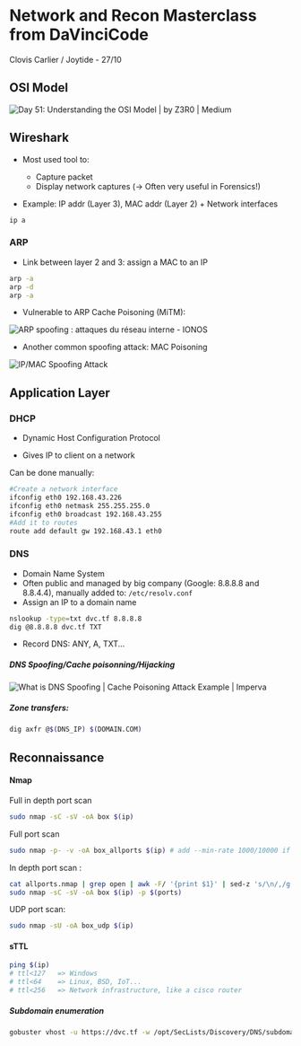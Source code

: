 # Network and Recon Masterclass from DaVinciCode

Clovis Carlier / Joytide - 27/10



## OSI Model

![Day 51: Understanding the OSI Model | by Z3R0 | Medium](https://miro.medium.com/max/1024/1*17Zz6v0HWIzgiOzQYmO6lA.jpeg)



## Wireshark

- Most used tool to:
  - Capture packet
  - Display network captures (-> Often very useful in Forensics!)

- Example: IP addr (Layer 3), MAC addr (Layer 2) + Network interfaces

```
ip a
```



### ARP

- Link between layer 2 and 3: assign a MAC to an IP

```bash
arp -a
arp -d 
arp -a
```



- Vulnerable to ARP Cache Poisoning (MiTM):

![ARP spoofing : attaques du réseau interne - IONOS](https://www.ionos.fr/digitalguide/fileadmin/DigitalGuide/Screenshots/arp_spoofing-example.png)



- Another common spoofing attack: MAC Poisoning	

![IP/MAC Spoofing Attack](https://download.huawei.com/mdl/imgDownload?uuid=d9b06515129041c0b1ff19fc6ed3bb51.png)





## Application Layer

### DHCP

- Dynamic Host Configuration Protocol

- Gives IP to client on a network

Can be done manually:

```bash
#Create a network interface
ifconfig eth0 192.168.43.226
ifconfig eth0 netmask 255.255.255.0
ifconfig eth0 broadcast 192.168.43.255
#Add it to routes
route add default gw 192.168.43.1 eth0
```



### DNS

- Domain Name System
- Often public and managed by big company (Google: 8.8.8.8 and 8.8.4.4), manually added to: ``/etc/resolv.conf``
- Assign an IP to a domain name

```bash
nslookup -type=txt dvc.tf 8.8.8.8
dig @8.8.8.8 dvc.tf TXT
```

- Record DNS: ANY, A, TXT...



##### DNS Spoofing/Cache poisonning/Hijacking

![What is DNS Spoofing | Cache Poisoning Attack Example | Imperva](https://www.imperva.com/learn/wp-content/uploads/sites/13/2019/01/DNS-spoofing.jpg)

##### Zone transfers:

```bash
dig axfr @$(DNS_IP) $(DOMAIN.COM)
```



## Reconnaissance

#### Nmap

Full in depth port scan

```bash
sudo nmap -sC -sV -oA box $(ip)
```

Full port scan

```bash
sudo nmap -p- -v -oA box_allports $(ip) # add --min-rate 1000/10000 if needed
```

In depth port scan :

```bash
cat allports.nmap | grep open | awk -F/ '{print $1}' | sed-z 's/\n/,/g;s/,$/\n/' #For open ports
sudo nmap -sC -sV -oA box $(ip) -p $(ports)
```

UDP port scan:

```bash
sudo nmap -sU -oA box_udp $(ip)
```



#### sTTL

```bash
ping $(ip)
# ttl<127 	=> Windows
# ttl<64 	=> Linux, BSD, IoT...
# ttl<256 	=> Network infrastructure, like a cisco router
```

##### Subdomain enumeration

```bash
gobuster vhost -u https://dvc.tf -w /opt/SecLists/Discovery/DNS/subdomains # For subdomains discovery as sub.domain.htb
```



